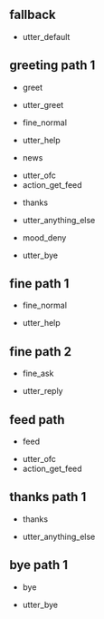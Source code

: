 ## fallback
- utter_default

## greeting path 1
* greet
- utter_greet
* fine_normal
- utter_help
* news
- utter_ofc
- action_get_feed
* thanks
- utter_anything_else
* mood_deny
- utter_bye



## fine path 1
* fine_normal
- utter_help

## fine path 2
* fine_ask
- utter_reply

## feed path
* feed
- utter_ofc
- action_get_feed

## thanks path 1
* thanks
- utter_anything_else

## bye path 1
* bye
- utter_bye